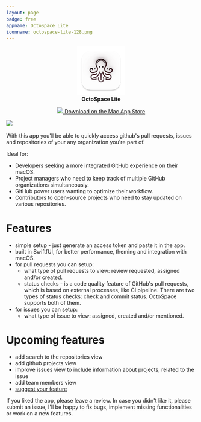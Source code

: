 ```yaml
---
layout: page
badge: free
appname: OctoSpace Lite
iconname: octospace-lite-128.png
---
```

<p align="center">
  <img class="app-icon" src="./assets/img/octospace-lite-128.png">
  <br>
  <span style="font-weight: bold;">OctoSpace Lite</span>
</p>

<p align="center">
  <a class="appstore-badge" href="https://apps.apple.com/us/app/octospace/id6473707939?mt=12&amp;itsct=apps_box_badge&amp;itscg=30200">
    <img class="appstore-badge__icon" src="{{ site.url | append: site.baseurl}}/assets/img/badges/apple.svg">
    <span class="appstore-badge__text">Download on the</span>
    <span class="appstore-badge__storename">Mac App Store</span>
  </a>
</p>

<div class="row">
  <div class="col m8 offset-m2">
  <img class="rounded-corners" src="{{ site.url | append: site.baseurl}}/assets/img/screenshots/octospace/octospace-1.png">
  </div>
</div>


With this app you'll be able to quickly access github's pull requests, issues and repositories of your any organization you're part of. 

Ideal for:
 - Developers seeking a more integrated GitHub experience on their macOS.
 - Project managers who need to keep track of multiple GitHub organizations simultaneously.
 - GitHub power users wanting to optimize their workflow.
 - Contributors to open-source projects who need to stay updated on various repositories.



# Features

  - simple setup - just generate an access token and paste it in the app.
  - built in SwiftfUI, for better performance, theming and integration with macOS.
  - for pull requests you can setup: 
    - what type of pull requests to view: review requested, assigned and/or created.
    - status checks -  is a code quality feature of GitHub's pull requests, which is based on external processes, like CI pipeline. There are two types of status checks: check and commit status. OctoSpace supports both of them.
  - for issues you can setup: 
    - what type of issue to view: assigned, created and/or mentioned. 

# Upcoming features

 - add search to the repositories view
 - add github projects view
 - improve issues view to include information about projects, related to the issue
 - add team members view
 - [suggest your feature](https://github.com/menubar-apps/OctoSpace/issues/new?assignees=streetturtle&labels=&projects=&template=feature_request.md&title=)

If you liked the app, please leave a review. In case you didn't like it, please submit an issue, I'll be happy to fix bugs, implement missing functionalities or work on a new features. 
